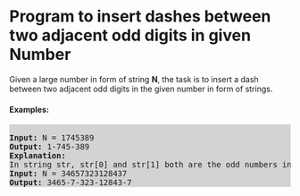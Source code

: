 # Program to insert dashes between two adjacent odd digits in given Number

Given a large number in form of string **N**, the task is to insert a dash between two adjacent odd digits in the given number in form of strings.

#### Examples:

<pre>
<div style="background:lightgrey">
<b>Input:</b> N = 1745389 
<b>Output:</b> 1-745-389 
<b>Explanation:</b> 
In string str, str[0] and str[1] both are the odd numbers in consecutive, so insert a dash between them.
<b>Input:</b> N = 34657323128437 
<b>Output:</b> 3465-7-323-12843-7
</div>
</pre>


